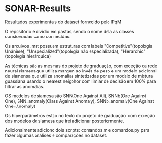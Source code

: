 # SONAR-Results
Resultados experimentais do dataset fornecido pelo IPqM

O repositório é dividio em pastas, sendo o nome dela as classes consideradas como conhecidas.

Os arquivos .mat possuem estruturas com labels "Competitive"(topologia Unânime), "Unspecialized"(topologia não especializada), "Hierarchic"(topologia hierárquica)

As técnicas são as mesmas do projeto de graduação, com exceção da rede neural siamesa que utiliza margem ao invés de peso e um modelo adicional de siamensa que utiliza anomalias sintetizadas por um modelo de mistura guassiana usando o nearest neigbhor com limiar de decisão em 100% para filtrar as anomalias.

OS modelos de siamesa são SNN(One Against All), SNNb(One Against One), SNN_anomaly(Class Against Anomaly), SNNb_anomaly(One Against One+Anomaly)

Os hiperparâmetros estão no texto do projeto de graduação, com exceção dos modelos de siamesa que irei adicionar posteriormente.

Adicionalmente adiciono dois scripts: comandos.m e comandos.py para fazer algumas análises e comparações no dataset.
